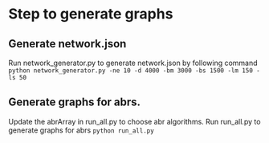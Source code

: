 # Step to generate graphs
## Generate network.json
Run network_generator.py to generate network.json by following command
`python network_generator.py -ne 10 -d 4000 -bm 3000 -bs 1500 -lm 150 -ls 50`
## Generate graphs for abrs.
Update the abrArray in run_all.py to choose abr algorithms.
Run run_all.py to generate graphs for abrs
`python run_all.py`
